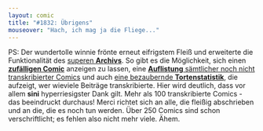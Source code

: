 ```yaml
---
layout: comic
title: "#1832: Übrigens"
mouseover: "Hach, ich mag ja die Fliege..."
---
```


PS:
Der wundertolle winnie frönte erneut eifrigstem Fleiß und erweiterte die Funktionalität des <a href="http://wh89.piranho.de/archive.php">superen <strong>Archivs</strong></a>. So gibt es die Möglichkeit, sich einen <a href="http://wh89.piranho.de/archive.php?random=true"><strong>zufälligen Comic</strong></a> anzeigen zu lassen, eine <a href="http://wh89.piranho.de/missing.php"><strong>Auflistung</strong> sämtlicher noch nicht transkribierter Comics</a> und auch <a href="http://wh89.piranho.de/stats.php">eine bezaubernde <strong>Tortenstatistik</strong></a>, die aufzeigt, wer wieviele Beiträge transkribierte.
Hier wird deutlich, dass vor allem <strong>sini</strong> hyperriesigster Dank gilt. Mehr als 100 transkribierte Comics - das beeindruckt durchaus!
Merci richtet sich an alle, die fleißig abschrieben und an die, die es noch tun werden. Über 250 Comics sind schon verschriftlicht; es fehlen also nicht mehr viele. Ähem.
